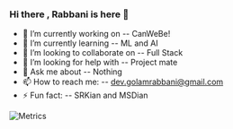 ### Hi there , Rabbani is here 👋

- 🔭 I’m currently working on -- CanWeBe!
- 🌱 I’m currently learning -- ML and AI
- 👯 I’m looking to collaborate on -- Full Stack
- 🤔 I’m looking for help with -- Project mate
- 💬 Ask me about -- Nothing
- 📫 How to reach me: -- dev.golamrabbani@gmail.com
- ⚡ Fun fact: -- SRKian and MSDian



![Metrics](https://metrics.lecoq.io/devRabbani?template=classic&base.header=0&isocalendar=1&languages=1&habits=1&lines=1&introduction=1&isocalendar.duration=half-year&languages.limit=8&languages.sections=most-used&languages.colors=github&languages.threshold=0%25&languages.indepth=false&languages.categories=markup%2C%20programming&languages.recent.categories=markup%2C%20programming&languages.recent.load=300&languages.recent.days=14&introduction.title=true&habits.from=200&habits.days=14&habits.facts=true&habits.charts=false&habits.trim=false&config.timezone=Asia%2FCalcutta)
